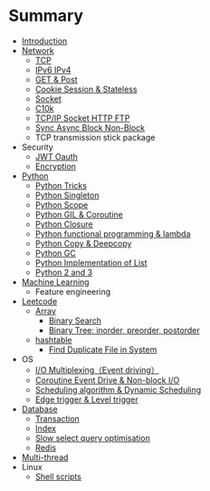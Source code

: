 # Summary

* [Introduction](README.md)
* [Network](neetwork.md)
  * [TCP](neetwork/tcp.md)
  * [IPv6 IPv4](neetwork/ipv6-ipv4.md)
  * [GET & Post](neetwork/get-and-post.md)
  * [Cookie Session & Stateless](neetwork/cookie-session-and-stateless.md)
  * [Socket](neetwork/socket.md)
  * [C10k](neetwork/c10k.md)
  * [TCP/IP Socket HTTP FTP](neetwork/tcpip-socket-http-ftp.md)
  * [Sync Async Block Non-Block](neetwork/sync-async-block-non-block.md)
  * TCP transmission stick package
* Security
  * [JWT Oauth](jwt-oauth.md)
  * [Encryption](encryption.md)
* [Python](python-basic.md)
  * [Python Tricks](python-tricks.md)
  * [Python Singleton](python-advance.md)
  * [Python Scope](python-scope.md)
  * [Python GIL & Coroutine](python-gil.md)
  * [Python Closure](closure.md)
  * [Python functional programming & lambda](python-functional-programming-and-lambda.md)
  * [Python Copy  & Deepcopy ](python-copy-and-deepcopy.md)
  * [Python GC](python-gc.md)
  * [Python Implementation of List](python-implementation-of-list.md)
  * [Python 2 and 3](python-2-and-3.md)
* [Machine Learning](machine-learning.md)
  * Feature engineering
* [Leetcode](leetcode.md)
  * [Array](array.md)
    * [Binary Search](array/binary-search.md)
    * [Binary Tree: inorder, preorder, postorder](array/binary-tree-inorder-preorder-postorder.md)
  * [hashtable](hashtable.md)
    * [Find Duplicate File in System](find-duplicate-file-in-system.md)
* OS
  * [I/O Multiplexing（Event  driving）](general.md)
  * [Coroutine Event Drive & Non-block I/O](coroutine-event-drive-and-non-block-io.md)
  * [Scheduling algorithm & Dynamic Scheduling](scheduling-algorithm.md)
  * [Edge trigger & Level trigger](edge-trigger-and-level-trigger.md)
* [Database](database.md)
  * [Transaction](transaction.md)
  * [Index](index.md)
  * [Slow select query optimisation](slow-select-query-optimisation.md)
  * [Redis](redis.md)
* [Multi-thread](multi-thread.md)
* Linux
  * [Shell scripts](shell-scripts.md)

